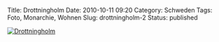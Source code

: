 Title: Drottningholm
Date: 2010-10-11 09:20
Category: Schweden
Tags: Foto, Monarchie, Wohnen
Slug: drottningholm-2
Status: published

[![Drottningholm](/pic/drottnhlmbw_s.jpg "Drottningholm")](/pic/drottnhlmbw_l.jpg)

